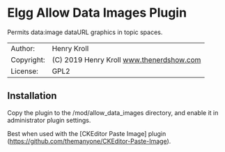 # Elgg Allow Data Images Plugin
Permits data:image dataURL graphics in topic spaces.

|             |                                           |
|:------------|:---------------------------               |
| Author:     | Henry Kroll                               | 
| Copyright:  | (C) 2019 Henry Kroll www.thenerdshow.com  |
| License:    | GPL2                                      |

## Installation

Copy the plugin to the /mod/allow_data_images directory, and enable it in administrator plugin settings.

Best when used with the [CKEditor Paste Image] plugin (https://github.com/themanyone/CKEditor-Paste-Image).
